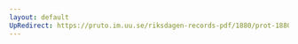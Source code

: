 ```yaml
---
layout: default
UpRedirect: https://pruto.im.uu.se/riksdagen-records-pdf/1880/prot-1880--ak--038.pdf
---
```

